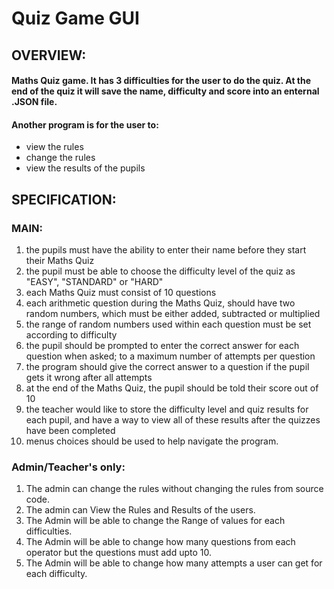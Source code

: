 # Quiz Game GUI
## OVERVIEW:
#### Maths Quiz game. It has 3 difficulties for the user to do the quiz. At the end of the quiz it will save the name, difficulty and score into an enternal .JSON file.
#### Another program is for the user to:
* view the rules
* change the rules
* view the results of the pupils

## SPECIFICATION:


### MAIN: 

1. the pupils must have the ability to enter their name before they start their Maths Quiz
2. the pupil must be able to choose the difficulty level of the quiz as "EASY", "STANDARD" or "HARD"
3. each Maths Quiz must consist of 10 questions
4. each arithmetic question during the Maths Quiz, should have two random numbers, which must be either added, subtracted or multiplied
5. the range of random numbers used within each question must be set according to difficulty
6. the pupil should be prompted to enter the correct answer for each question when asked; to a maximum number of attempts per question
7. the program should give the correct answer to a question if the pupil gets it wrong after all attempts
8. at the end of the Maths Quiz, the pupil should be told their score out of 10
9. the teacher would like to store the difficulty level and quiz results for each pupil, and have a way to view all of these results after the quizzes have been completed
10. menus choices should be used to help navigate the program.

### Admin/Teacher's only:

1. The admin can change the rules without changing the rules from source code.
2. The admin can View the Rules and Results of the users.
3. The Admin will be able to change the Range of values for each difficulties.
4. The Admin will be able to change how many questions from each operator but the questions must add upto 10.
5. The Admin will be able to change how many attempts a user can get for each difficulty.
